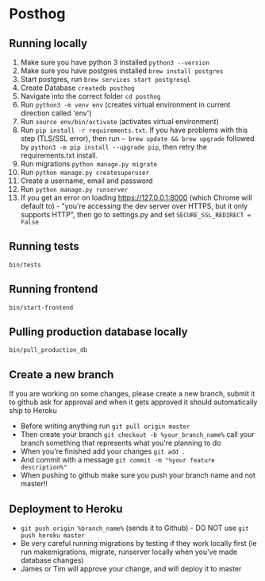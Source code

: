 # Posthog

## Running locally
1) Make sure you have python 3 installed `python3 --version`
2) Make sure you have postgres installed `brew install postgres`
3) Start postgres, run `brew services start postgresql`
4) Create Database `createdb posthog`
5) Navigate into the correct folder `cd posthog`
6) Run `python3 -m venv env` (creates virtual environment in current direction called 'env')
7) Run `source env/bin/activate` (activates virtual environment)
8) Run `pip install -r requirements.txt`. If you have problems with this step (TLS/SSL error), then run `~ brew update && brew upgrade` followed by `python3 -m pip install --upgrade pip`, then retry the requirements.txt install.
9) Run migrations `python manage.py migrate`
10) Run `python manage.py createsuperuser`
11) Create a username, email and password
12) Run `python manage.py runserver`
13) If you get an error on loading https://127.0.0.1:8000 (which Chrome will default to) - "you're accessing the dev server over HTTPS, but it only supports HTTP", then go to settings.py and set `SECURE_SSL_REDIRECT = False`

## Running tests
`bin/tests`

## Running frontend

`bin/start-frontend`

## Pulling production database locally

`bin/pull_production_db`

## Create a new branch
If you are working on some changes, please create a new branch, submit it to github ask for approval and when it gets approved it should automatically ship to Heroku

* Before writing anything run `git pull origin master`
* Then create your branch `git checkout -b %your_branch_name%` call your branch something that represents what you're planning to do
* When you're finished add your changes `git add .`
* And commit with a message `git commit -m "%your feature description%" `
* When pushing to github make sure you push your branch name and not master!!

## Deployment to Heroku

* `git push origin %branch_name%` (sends it to Github) - DO NOT use `git push heroku master`
* Be very careful running migrations by testing if they work locally first (ie run makemigrations, migrate, runserver locally when you've made database changes)
* James or Tim will approve your change, and will deploy it to master
